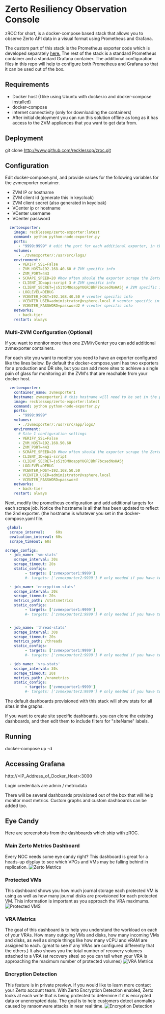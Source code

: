 # Zerto Resiliency Observation Console
zROC for short, is a docker-compose based stack that allows you to observe Zerto API data in a visual format using Prometheus and Grafana.

The custom part of this stack is the Prometheus exporter code which is developed separately [here.](https://github.com/recklessop/Zerto_Exporter)
The rest of the stack is a standard Prometheus container and a standard Grafana container. The additional configuration files in this repo will help to configure both Prometheus and Grafana so that it can be used out of the box.

## Requirements
- Docker host (I like using Ubuntu with docker.io and docker-compose installed)
- docker-compose
- internet connectivity (only for downloading the containers)
- After initial deployment you can run this solution offline as long as it has access to the ZVM appliances that you want to get data from.

## Deployment

git clone http://www.github.com/recklessop/zroc.git

## Configuration

Edit docker-compose.yml, and provide values for the following variables for the zvmexporter container.

- ZVM IP or hostname
- ZVM client id (generate this in keycloak)
- ZVM client secret (also generated in keycloak)
- VCenter ip or hostname
- VCenter username
- VCenter password

```yaml
  zertoexporter:
    image: recklessop/zerto-exporter:latest
    command: python python-node-exporter.py
    ports:
      - "9999:9999" # edit the port for each additional exporter, in this case it was changed to 9998
    volumes:
      - ./zvmexporter/:/usr/src/logs/
    environment:
      - VERIFY_SSL=False
      - ZVM_HOST=192.168.40.60 # ZVM specific info
      - ZVM_PORT=443
      - SCRAPE_SPEED=20 #how often should the exporter scrape the Zerto API in seconds
      - CLIENT_ID=api-script 3 # ZVM specific info
      - CLIENT_SECRET=js51tDM8oappYUGRJBhF7bcsedNoHA5j # ZVM specific info
      - LOGLEVEL=DEBUG
      - VCENTER_HOST=192.168.40.50 # vcenter specific info
      - VCENTER_USER=administrator@vsphere.local # vcenter specific info
      - VCENTER_PASSWORD=password2 # vcenter specific info
    networks:
      - back-tier
    restart: always
```


### Multi-ZVM Configuration (Optional)

If you want to monitor more than one ZVM/vCenter you can add additional zvmexporter containers. 

For each site you want to monitor you need to have an exporter configured like the lines below. By default the docker-compose.yaml has two exporters for a production and DR site, but you can add more sites to achieve a single pain of glass for monitoring all the ZVM's that are reachable from your docker host.

```yaml  
  zertoexporter:
    container_name: zvmexporter1
    hostname: zvmexporter1 # this hostname will need to be set in the prometheus.yaml file as well
    image: recklessop/zerto-exporter:latest
    command: python python-node-exporter.py
    ports:
      - "9999:9999"
    volumes:
      - ./zvmexporter/:/usr/src/app/logs/
    environment:
      # Site 1 configuration settings
      - VERIFY_SSL=False
      - ZVM_HOST=192.168.50.60
      - ZVM_PORT=443
      - SCRAPE_SPEED=20 #how often should the exporter scrape the Zerto API
      - CLIENT_ID=api-script
      - CLIENT_SECRET=js51tDM8oappYUGRJBhF7bcsedNoHA5j
      - LOGLEVEL=DEBUG
      - VCENTER_HOST=192.168.50.50
      - VCENTER_USER=administrator@vsphere.local
      - VCENTER_PASSWORD=password
    networks:
      - back-tier
    restart: always
```

Next, modify the prometheus configuration and add additional targets for each scrape job.
Notice the hostname is all that has been updated to reflect the 2nd exporter. (the hostname is whatever you set in the docker-compose.yaml file.

```yaml
 global:
  scrape_interval:     60s
  evaluation_interval: 60s 
  scrape_timeout: 60s

scrape_configs:
  - job_name: 'vm-stats'
    scrape_interval: 30s
    scrape_timeout: 20s
    static_configs:
         - targets: ['zvmexporter1:9999']
         #- targets: ['zvmexporter2:9999'] # only needed if you have two ZVMs to monitor

  - job_name: 'encryption-stats'
    scrape_interval: 30s
    scrape_timeout: 20s
    metrics_path: /statsmetrics
    static_configs:
         - targets: ['zvmexporter1:9999']
         #- targets: ['zvmexporter2:9999'] # only needed if you have two ZVMs to monitor


  - job_name: 'thread-stats'
    scrape_interval: 30s
    scrape_timeout: 20s
    metrics_path: /threads
    static_configs:
         - targets: ['zvmexporter1:9999']
         #- targets: ['zvmexporter2:9999'] # only needed if you have two ZVMs to monitor

  - job_name: 'vra-stats'
    scrape_interval: 30s
    scrape_timeout: 20s
    metrics_path: /vrametrics
    static_configs:
         - targets: ['zvmexporter1:9999']
         #- targets: ['zvmexporter2:9999'] # only needed if you have two ZVMs to monitor
```

The default dashboards provisioned with this stack will show stats for all sites in the graphs.

If you want to create site specific dashboards, you can clone the existing dashboards, and then edit them to include filters for "siteName" labels.


## Running 

docker-compose up -d


## Accessing Grafana

http://<IP_Address_of_Docker_Host>:3000

Login credentials are admin / metricdata

There will be several dashboards provisioned out of the box that will help monitor most metrics. Custom graphs and custom dashboards can be added too.

## Eye Candy

Here are screenshots from the dashboards which ship with zROC.

### Main Zerto Metrics Dashboard
Every NOC needs some eye candy right? This dashboard is great for a heads-up display to see which VPGs and VMs may be falling behind in replication.
![Zerto Metrics](/images/zerto-metrics.jpg)

### Protected VMs
This dashboard shows you how much journal storage each protected VM is using as well as how many journal disks are provisioned for each protected VM. This information is important as you approach the VRA maximums.
![Protected VMS](/images/protected-vms.jpg)

### VRA Metrics
The goal of this dashboard is to help you understand the workload on each of your VRAs. How many outgoing VMs and disks, how many incoming VMs and disks, as well as simple things like how many vCPU and vRAM are assigned to each. (great to see if any VRAs are configured differently that the others.) It also shows you the total number of recovery volumes attached to a VRA (at recovery sites) so you can tell when your VRA is approaching the maximum number of protected volumes)
![VRA Metrics](/images/vra-dashboard.jpg)

### Encryption Detection
This feature is in private preview. If you would like to learn more contact your Zerto account team. With Zerto Encryption Detection enabled, Zerto looks at each write that is being protected to determine if it is encrypted data or unencrypted data. The goal is to help customers detect anomalies caused by ransomware attacks in near real time.
![Encryption Detection](/images/encryption-detection.jpg)
